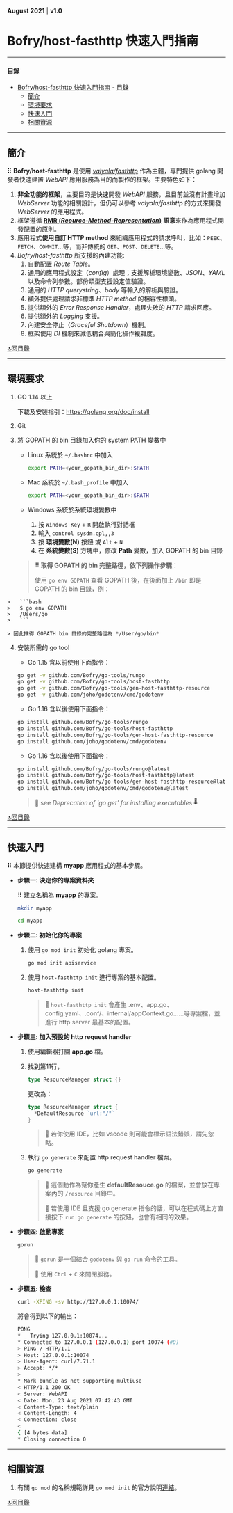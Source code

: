 **August 2021**  |  **v1.0**

Bofry/host-fasthttp 快速入門指南
==================================

----------------------------------------------------------------

#### 目錄

- [Bofry/host-fasthttp 快速入門指南](#bofryhost-fasthttp-快速入門指南)
      - [目錄](#目錄)
  - [簡介](#簡介)
  - [環境要求](#環境要求)
  - [快速入門](#快速入門)
  - [相關資源](#相關資源)

----------------------------------------------------------------

## 簡介

⠿ **Bofry/host-fasthttp** 是使用 [*valyala/fasthttp*](https://github.com/valyala/fasthttp) 作為主體，專門提供 golang 開發者快速建置 *WebAPI* 應用服務為目的而製作的框架。主要特色如下：

1. <span class="underline">**非全功能的框架**</span>，主要目的是快速開發 *WebAPI* 服務，且目前並沒有計畫增加 *WebServer* 功能的相關設計，但仍可以參考 *valyala/fasthttp* 的方式來開發 *WebServer* 的應用程式。
2. 框架遵循 <span class="underline">[**RMR (*Reource-Method-Representation*)**](https://www.peej.co.uk/articles/rmr-architecture.html) **語意**</span>來作為應用程式開發配置的原則。
3. 應用程式<span class="underline">**使用自訂 HTTP method**</span> 來組織應用程式的請求呼叫，比如：`PEEK`、`FETCH`、`COMMIT`…等，而非傳統的 `GET`、`POST`、`DELETE`…等。
4. *Bofry/host-fasthttp* 所支援的內建功能:
   1. 自動配置 *Route Table*。
   2. 通用的應用程式設定（*config*）處理；支援解析環境變數、*JSON*、*YAML* 以及命令列參數。部份類型支援設定值驗證。
   3. 通用的 *HTTP querystring*、*body* 等輸入的解析與驗證。
   4. 額外提供處理請求非標準 *HTTP method* 的相容性標頭。
   5. 提供額外的 *Error Response Handler*，處理失敗的 *HTTP* 請求回應。
   6. 提供額外的 *Logging* 支援。
   7. 內建安全停止（*Graceful Shutdown*）機制。
   8. 框架使用 *DI* 機制來減低耦合與簡化操作複雜度。

[🔝回目錄](#%E7%9B%AE%E9%8C%84)

----------------

## 環境要求

1. GO 1.14 以上

    下載及安裝指引：<https://golang.org/doc/install>

2. Git

3. 將 GOPATH 的 bin 目錄加入你的 system PATH 變數中

    - Linux 系統於 `~/.bashrc` 中加入

      ```bash
      export PATH=<your_gopath_bin_dir>:$PATH
      ```

    - Mac 系統於 `~/.bash_profile` 中加入

      ```bash
      export PATH=<your_gopath_bin_dir>:$PATH
      ```

    - Windows 系統於系統環境變數中
      1. 按 `Windows Key` + `R` 開啟執行對話框
      2. 輸入 `control sysdm.cpl,,3`
      3. 按 **環境變數(N)** 按鈕 或 `Alt` + `N`
      4. 在 **系統變數(S)** 方塊中，修改 **Path** 變數，加入 GOPATH 的 bin 目錄

    > **⠿ 取得 GOPATH 的 bin 完整路徑，依下列操作步驟**：
    >
    > 使用 `go env GOPATH` 查看 GOPATH 後，在後面加上 `/bin` 即是 GOPATH 的 bin 目錄，例：
>
    >   ```bash
    >   $ go env GOPATH
    >   /Users/go
    >   ```
>
    > 因此推得 GOPATH bin 目錄的完整路徑為 */User/go/bin*

4. 安裝所需的 go tool

    - Go 1.15 含以前使用下面指令：

    ```bash
    go get -v github.com/Bofry/go-tools/rungo
    go get -v github.com/Bofry/go-tools/host-fasthttp
    go get -v github.com/Bofry/go-tools/gen-host-fasthttp-resource
    go get -v github.com/joho/godotenv/cmd/godotenv
    ```

    - Go 1.16 含以後使用下面指令：

    ```bash
    go install github.com/Bofry/go-tools/rungo
    go install github.com/Bofry/go-tools/host-fasthttp
    go install github.com/Bofry/go-tools/gen-host-fasthttp-resource
    go install github.com/joho/godotenv/cmd/godotenv
    ```

    - Go 1.16 含以後使用下面指令：

    ```bash
    go install github.com/Bofry/go-tools/rungo@latest
    go install github.com/Bofry/go-tools/host-fasthttp@latest
    go install github.com/Bofry/go-tools/gen-host-fasthttp-resource@latest
    go install github.com/joho/godotenv/cmd/godotenv@latest
    ```

    > 🐾 see *Deprecation of 'go get' for installing executables* <sup>[🔗](https://go.dev/doc/go-get-install-deprecation)</sup>

[🔝回目錄](#%E7%9B%AE%E9%8C%84)

----------------

## 快速入門

⠿ 本節提供快速建構 **myapp** 應用程式的基本步驟。

- **步驟一: 決定你的專案資料夾**

  ⠿ 建立名稱為 **myapp** 的專案。

    ```bash
    mkdir myapp

    cd myapp
    ```

- **步驟二: 初始化你的專案**
  1. 使用 `go mod init` 初始化 golang 專案。

      ```bash
      go mod init apiservice
      ```

  2. 使用 `host-fasthttp init` 進行專案的基本配置。

      ```bash
      host-fasthttp init
      ```

      > 💬 `host-fasthttp init` 會產生 .env、app.go、config.yaml、.conf/、internal/appContext.go……等專案檔，並進行 http server 最基本的配置。

- **步驟三: 加入預設的 http request handler**
  1. 使用編輯器打開 **app.go** 檔。
  2. 找到第11行，

      ```go
      type ResourceManager struct {}
      ```

      更改為：

      ```go
      type ResourceManager struct {
        *DefaultResource `url:"/"`
      }
      ```

      > 💬 若你使用 IDE，比如 vscode 則可能會標示語法錯誤，請先忽略。
  3. 執行 `go generate` 來配置 http request handler 檔案。

      ```bash
      go generate
      ```

      > 💬 這個動作為幫你產生 **defaultResouce.go** 的檔案，並會放在專案內的 `/resource` 目錄中。
      >
      > 💬 若使用 IDE 且支援 go generate 指令的話，可以在程式碼上方直接按下 `run go generate` 的按鈕，也會有相同的效果。

- **步驟四: 啟動專案**

  ```bash
  gorun
  ```

  > 💬 `gorun` 是一個結合 `godotenv` 與 `go run` 命令的工具。
  >
  > 💬 使用 `Ctrl` + `C` 來關閉服務。

- **步驟五: 檢查**

  ```bash
  curl -XPING -sv http://127.0.0.1:10074/
  ```

  將會得到以下的輸出：

  ```bash
  PONG
  *   Trying 127.0.0.1:10074...
  * Connected to 127.0.0.1 (127.0.0.1) port 10074 (#0)
  > PING / HTTP/1.1
  > Host: 127.0.0.1:10074
  > User-Agent: curl/7.71.1
  > Accept: */*
  >
  * Mark bundle as not supporting multiuse
  < HTTP/1.1 200 OK
  < Server: WebAPI
  < Date: Mon, 23 Aug 2021 07:42:43 GMT
  < Content-Type: text/plain
  < Content-Length: 4
  < Connection: close
  <
  { [4 bytes data]
  * Closing connection 0
  ```

----------------

## 相關資源

  1. 有關 `go mod` 的名稱規範詳見 `go mod init` 的官方說明[連結](https://golang.org/ref/mod#go-mod-init)。

[🔝回目錄](#%E7%9B%AE%E9%8C%84)

